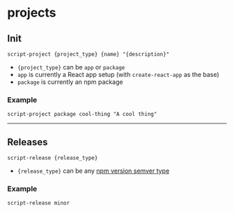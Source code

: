# projects

## Init

```
script-project {project_type} {name} "{description}"
```

- `{project_type}` can be `app` or `package`
- `app` is currently a React app setup (with `create-react-app` as the base)
- `package` is currently an npm package

### Example

`script-project package cool-thing "A cool thing"`

---

## Releases

```
script-release {release_type}
```

- `{release_type}` can be any [npm version semver type](https://docs.npmjs.com/cli/version)

### Example

`script-release minor`
